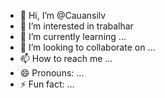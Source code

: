 - 👋 Hi, I’m @Cauansilv
- 👀 I’m interested in trabalhar 
- 🌱 I’m currently learning ...
- 💞️ I’m looking to collaborate on ...
- 📫 How to reach me ...
- 😄 Pronouns: ...
- ⚡ Fun fact: ...

<!---
Cauansilv/Cauansilv is a ✨ special ✨ repository because its `README.md` (this file) appears on your GitHub profile.
You can click the Preview link to take a look at your changes.
--->
